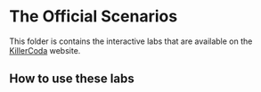 # The Official Scenarios

This folder is contains the interactive labs that are available on the [KillerCoda](https://killercoda.com) website.

## How to use these labs
